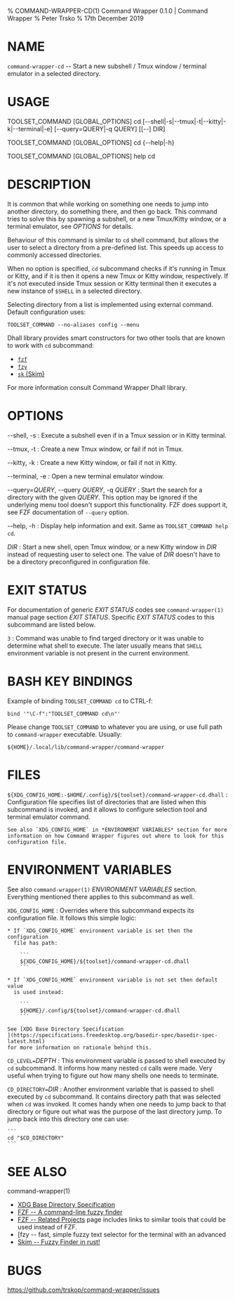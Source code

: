 % COMMAND-WRAPPER-CD(1) Command Wrapper 0.1.0 | Command Wrapper
% Peter Trsko
% 17th December 2019


# NAME

`command-wrapper-cd` -- Start a new subshell / Tmux window / terminal emulator
in a selected directory.


# USAGE

TOOLSET\_COMMAND \[GLOBAL\_OPTIONS] cd
\[\--shell|-s|\--tmux|-t|\--kitty|-k|\--terminal|-e] \[\--query=QUERY|-q QUERY]
\[\[\--] DIR]

TOOLSET\_COMMAND \[GLOBAL\_OPTIONS] cd {\--help|-h}

TOOLSET\_COMMAND \[GLOBAL\_OPTIONS] help cd


# DESCRIPTION

It is common that while working on something one needs to jump into another
directory, do something there, and then go back.  This command tries to solve
this by spawning a subshell, or a new Tmux/Kitty window, or a terminal
emulator, see *OPTIONS* for details.

Behaviour of this command is similar to `cd` shell command, but allows the user
to select a directory from a pre-defined list.  This speeds up access to
commonly accessed directories.

When no option is specified, `cd` subcommand checks if it's running in Tmux or
Kitty, and if it is then it opens a new Tmux or Kitty window, respectively.  If
it's not executed inside Tmux session or Kitty terminal then it executes a new
instance of `$SHELL` in a selected directory.

Selecting directory from a list is implemented using external command.  Default
configuration uses:

```
TOOLSET_COMMAND --no-aliases config --menu
```

Dhall library provides smart constructors for two other tools that are known
to work with `cd` subcommand:

* [`fzf`](https://github.com/junegunn/fzf)
* [`fzy`](https://github.com/jhawthorn/fzy)
* [`sk` (Skim)](https://github.com/lotabout/skim)

For more information consult Command Wrapper Dhall library.


# OPTIONS

\--shell, -s
:   Execute a subshell even if in a Tmux session or in Kitty terminal.

\--tmux, -t
:   Create a new Tmux window, or fail if not in Tmux.

\--kitty, -k
:   Create a new Kitty window, or fail if not in Kitty.

\--terminal, -e
:   Open a new terminal emulator window.

\--query=*QUERY*, \--query *QUERY*, -q *QUERY*
:  Start the search for a directory with the given *QUERY*.  This option may be
   ignored if the underlying menu tool doesn't support this functionality.  FZF
   does support it, see FZF documentation of `--query` option.

\--help, -h
:   Display help information and exit.  Same as `TOOLSET_COMMAND help cd`.

*DIR*
:   Start a new shell, open Tmux window, or a new Kitty window in *DIR* instead
    of requesting user to select one.  The value of *DIR* doesn't have to be a
    directory preconfigured in configuration file.


# EXIT STATUS

For documentation of generic *EXIT STATUS* codes see `command-wrapper(1)`
manual page section *EXIT STATUS*.  Specific *EXIT STATUS* codes to this subcommand
are listed below.

`3`
:  Command was unable to find targed directory or it was unable to determine
   what shell to execute.  The later usually means that `SHELL` environment
   variable is not present in the current environment.


# BASH KEY BINDINGS

Example of binding `TOOLSET_COMMAND cd` to CTRL-f:

```
bind '"\C-f":"TOOLSET_COMMAND cd\n"'
```

Please change `TOOLSET_COMMAND` to whatever you are using, or use full path to
`command-wrapper` executable.  Usually:

```
${HOME}/.local/lib/command-wrapper/command-wrapper
```


# FILES

`${XDG_CONFIG_HOME:-$HOME/.config}/${toolset}/command-wrapper-cd.dhall`
:   Configuration file specifies list of directories that are listed when this
    subcommand is invoked, and it allows to configure selection tool and
    terminal emulator command.

    See also `XDG_CONFIG_HOME` in *ENVIRONMENT VARIABLES* section for more
    information on how Command Wrapper figures out where to look for this
    configuration file.


# ENVIRONMENT VARIABLES

See also `command-wrapper(1)` *ENVIRONMENT VARIABLES* section.  Everything
mentioned there applies to this subcommand as well.

`XDG_CONFIG_HOME`
:   Overrides where this subcommand expects its configuration file.  It follows
    this simple logic:

    * If `XDG_CONFIG_HOME` environment variable is set then the configuration
      file has path:

        ```
        ${XDG_CONFIG_HOME}/${toolset}/command-wrapper-cd.dhall
        ```

    * If `XDG_CONFIG_HOME` environment variable is not set then default value
      is used instead:

        ```
        ${HOME}/.config/${toolset}/command-wrapper-cd.dhall
        ```

    See [XDG Base Directory Specification
    ](https://specifications.freedesktop.org/basedir-spec/basedir-spec-latest.html)
    for more information on rationale behind this.

`CD_LEVEL=`*DEPTH*
:   This environment variable is passed to shell executed by `cd` subcommand.
    It informs how many nested `cd` calls were made.  Very useful when trying
    to figure out how many shells one needs to terminate.

`CD_DIRECTORY=`*DIR*
:   Another environment variable that is passed to shell executed by `cd`
    subcommand.  It contains directory path that was selected when `cd` was
    invoked.  It comes handy when one needs to jump back to that directory or
    figure out what was the purpose of the last directory jump.  To jump back
    into this directory one can use:

    ```
    cd "$CD_DIRECTORY"
    ```


# SEE ALSO

command-wrapper(1)

* [XDG Base Directory Specification
  ](https://specifications.freedesktop.org/basedir-spec/basedir-spec-latest.html)
* [FZF -- A command-line fuzzy finder](https://github.com/junegunn/fzf)
* [FZF -- Related Projects](https://github.com/junegunn/fzf/wiki/Related-projects)
  page includes links to similar tools that could be used instead of FZF.
* [fzy -- fast, simple fuzzy text selector for the terminal with an advanced
* [Skim -- Fuzzy Finder in rust!](https://github.com/lotabout/skim)


# BUGS

<https://github.com/trskop/command-wrapper/issues>
